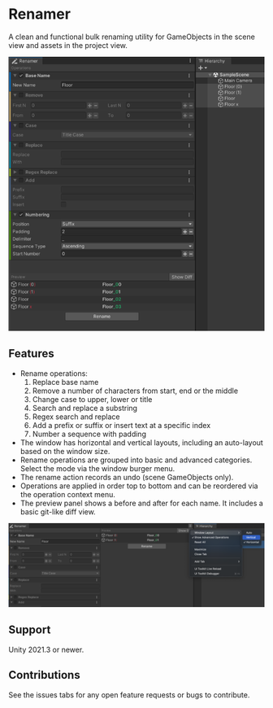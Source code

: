 # Renamer
A clean and functional bulk renaming utility for GameObjects in the scene view and assets in the project view.

![](Media~/Renamer.png)

## Features
- Rename operations:
  1. Replace base name
  2. Remove a number of characters from start, end or the middle
  3. Change case to upper, lower or title
  4. Search and replace a substring
  5. Regex search and replace
  6. Add a prefix or suffix or insert text at a specific index
  7. Number a sequence with padding
- The window has horizontal and vertical layouts, including an auto-layout based on the window size.
- Rename operations are grouped into basic and advanced categories. Select the mode via the window burger menu.
- The rename action records an undo (scene GameObjects only).
- Operations are applied in order top to bottom and can be reordered via the operation context menu.
- The preview panel shows a before and after for each name. It includes a basic git-like diff view.

![](Media~/RenamerMenu.png)

## Support
Unity 2021.3 or newer.

## Contributions
See the issues tabs for any open feature requests or bugs to contribute.
